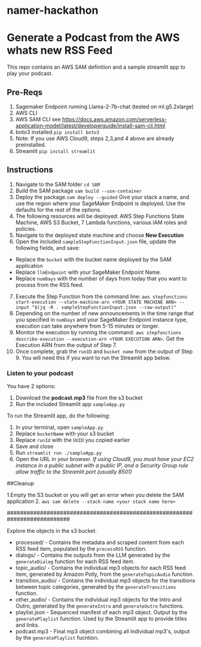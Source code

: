 # namer-hackathon
# Generate a Podcast from the AWS whats new RSS Feed

This repo contains an AWS SAM definition and a sample streamlit app to play your podcast.

## Pre-Reqs
1. Sagemaker Endpoint running Llama-2-7b-chat (tested on ml.g5.2xlarge)
2. AWS CLI
3. AWS SAM CLI   see https://docs.aws.amazon.com/serverless-application-model/latest/developerguide/install-sam-cli.html
4. boto3 installed `pip install boto3`
5. Note: If you use AWS Cloud9, steps 2,3,and 4 above are already preinstalled.
6. Streamlit `pip install streamlit`

## Instructions

1. Navigate to the SAM folder `cd SAM`
2. Build the SAM package `sam build --use-container`
3. Deploy the package.`sam deploy --guided`  Give your stack a name, and use the region where your SageMaker Endpoint is deployed.  Use the defaults for the rest of the options.
4. The following resources will be deployed: AWS Step Functions State Machine, AWS S3 Bucket, 7 Lambda functions, various IAM roles and policies.
5. Navigate to the deployed state machine and choose **New Execution**
6. Open the included `sampleStepFunctionInput.json` file, update the following fields, and save:
* Replace the `bucket` with the bucket name deployed by the SAM application
*  Replace `llmEndpoint` with your SageMaker Endpoint Name.
*  Replace `numDays` with the number of days from today that you want to process from the RSS feed.
7. Execute the Step Function from the command line: `aws stepfunctions start-execution --state-machine-arn <YOUR STATE MACHINE ARN> --input "$(jq -R . sampleStepFunctionInput.json --raw-output)"`
8. Depending on the number of new announcements in the time range that you specified in `numDays` and your SageMaker Endpoint instance type, execution can take anywhere from 5-15 minutes or longer.
9. Monitor the execution by running the command: `aws stepfunctions describe-execution --execution-arn <YOUR EXECUTION ARN>`.  Get the Execution ARN from the output of Step 7.
10. Once complete, grab the `runID` and `bucket name` from the output of Step 9.  You will need this if you want to run the Streamlit app below.

### Listen to your podcast
You have 2 options:
1. Download the **podcast.mp3** file from the s3 bucket
2. Run the included Streamlit app `sampleApp.py`

To run the Streamlit app, do the following:
1. In your terminal, open `sampleApp.py`
2. Replace `bucketName` with your s3 bucket
3. Replace `runId` with the `UUID` you copied earlier
4. Save and close
5. Run `streamlit run ./sampleApp.py`
6. Open the URL in your browser.  *If using Cloud9, you must have your EC2 instance in a public subnet with a public IP, and a Security Group rule allow traffic to the Streamlit port (usually 8501)*


##Cleanup

1.Empty the S3 bucket or you will get an error when you delete the SAM application
2. `aws sam delete --stack-name <your stack name here>`



###########################################################################

Explore the objects in the s3 bucket.
* processed/ - Contains the metadata and scraped content from each RSS feed item, populated by the `processRSS` function.
* dialogs/ - Contains the outputs from the LLM generated by the `generateDialog` function for each RSS feed item.
* topic_audio/ - Contains the individual mp3 objects for each RSS feed item, generated by Amazon Polly, from the `generateTopicAudio` function.
* transition_audio/ - Contains the individual mp3 objects for the transitions between topic categories, generated by the `generateTransitions` function.
* other_audio/ - Contains the individual mp3 objects for the Intro and Outro, generated by the `generateIntro` and `generateOutro` functions.
* playlist.json - Sequenced manifest of each mp3 object.  Output by the `generatePlaylist` function.  Used by the Streamlit app to provide titles and links.
* podcast.mp3 - Final mp3 object combining all individual mp3's, output by the `generatePlaylist` fucntion.